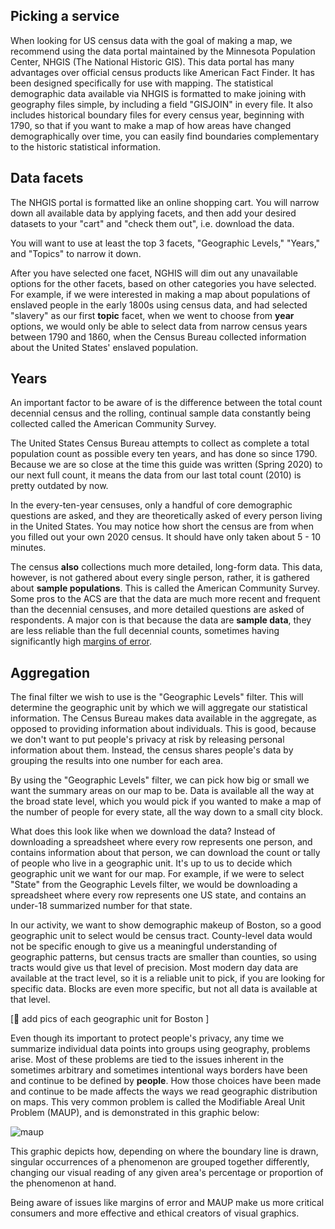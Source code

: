 ## Picking a service

When looking for US census data with the goal of making a map, we recommend using the data portal maintained by the Minnesota Population Center, NHGIS (The National Historic GIS). This data portal has many advantages over official census products like American Fact Finder. It has been designed specifically for use with mapping. The statistical demographic data available via NHGIS is formatted to make joining with geography files simple, by including a field "GISJOIN" in every file. It also includes historical boundary files for every census year, beginning with 1790, so that if you want to make a map of how areas have changed demographically over time, you can easily find boundaries complementary to the historic statistical information.

## Data facets

The NHGIS portal is formatted like an online shopping cart. You will narrow down all available data by applying facets, and then add your desired datasets to your "cart" and "check them out", i.e. download the data. 

You will want to use at least the top 3 facets, "Geographic Levels," "Years," and "Topics" to narrow it down.


After you have selected one facet, NGHIS will dim out any unavailable options for the other facets, based on other categories you have selected. For example, if we were interested in making a map about populations of enslaved people in the early 1800s using census data, and had selected "slavery" as our first **topic** facet, when we went to choose from **year** options, we would only be able to select data from narrow census years between 1790 and 1860, when the Census Bureau collected information about the United States' enslaved population. 



## Years 


An important factor to be aware of is the difference between the total count decennial census and the rolling, continual sample data constantly being collected called the American Community Survey.

The United States Census Bureau attempts to collect as complete a total population count as possible every ten years, and has done so since 1790. Because we are so close at the time this guide was written (Spring 2020) to our next full count, it means the data from our last total count (2010) is pretty outdated by now.

In the every-ten-year censuses, only a handful of core demographic questions are asked, and they are theoretically asked of every person living in the United States. You may notice how short the census are from when you filled out your own 2020 census. It should have only taken about 5 - 10 minutes. 

The census **also** collections much more detailed, long-form data. This data, however, is not gathered about every single person, rather, it is gathered about **sample populations**. This is called the American Community Survey. Some pros to the ACS are that the data are much more recent and frequent than the decennial censuses, and more detailed questions are asked of respondents. A major con is that because the data are **sample data**, they are less reliable than the full decennial counts, sometimes having significantly high [margins of error](https://www.statisticssolutions.com/how-does-margin-of-error-work/ "margins of error"). 

## Aggregation 

The final filter we wish to use is the "Geographic Levels" filter. This will determine the geographic unit by which we will aggregate our statistical information. The Census Bureau makes data available in the aggregate, as opposed to providing information about individuals. This is good, because we don't want to put people's privacy at risk by releasing personal information about them. Instead, the census shares people's data by grouping the results into one number for each area.

By using the "Geographic Levels" filter, we can pick how big or small we want the summary areas on our map to be. Data is available all the way at the broad state level, which you would pick if you wanted to make a map of the number of people for every state, all the way down to a small city block.

What does this look like when we download the data? Instead of downloading a spreadsheet where every row represents one person, and contains information about that person, we can download the count or tally of people who live in a geographic unit. It's up to us to decide which geographic unit we want for our map. For example, if we were to select "State" from the Geographic Levels filter, we would be downloading a spreadsheet where every row represents one US state, and contains an under-18 summarized number for that state.


In our activity, we want to show demographic makeup of Boston, so a good geographic unit to select would be census tract. County-level data would not be specific enough to give us a meaningful understanding of geographic patterns, but census tracts are smaller than counties, so using tracts would give us that level of precision. Most modern day data are available at the tract level, so it is a reliable unit to pick, if you are looking for specific data. Blocks are even more specific, but not all data is available at that level.

[🎠 add pics of each geographic unit for Boston ]


Even though its important to protect people's privacy, any time we summarize individual data points into groups using geography, problems arise. Most of these problems are tied to the issues inherent in the sometimes arbitrary and sometimes intentional ways borders have been and continue to be defined by **people**. How those choices have been made and continue to be made affects the ways we read geographic distribution on maps. This very common problem is called the Modifiable Areal Unit Problem (MAUP), and is demonstrated in this graphic below:

![maup](https://geoservices.leventhalmap.org/docs/media/img/maup.png)

This graphic depicts how, depending on where the boundary line is drawn, singular occurrences of a phenomenon are grouped together differently, changing our visual reading of any given area's percentage or proportion of the phenomenon at hand. 

Being aware of issues like margins of error and MAUP make us more critical consumers and more effective and ethical creators of visual graphics.


